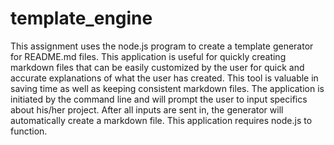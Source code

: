 # template_engine

This assignment uses the node.js program to create a template generator for README.md files. This application is useful for quickly creating markdown files that can be easily customized by the user for quick and accurate explanations of what the user has created. This tool is valuable in saving time as well as keeping consistent markdown files. The application is initiated by the command line and will prompt the user to input specifics about his/her project. After all inputs are sent in, the generator will automatically create a markdown file. This application requires node.js to function.